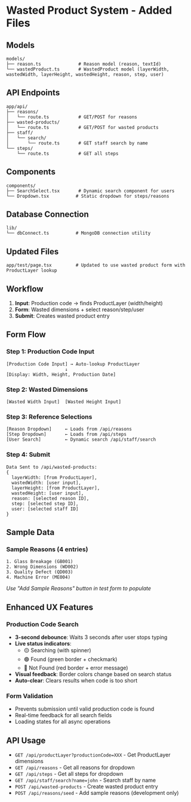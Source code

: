 # Wasted Product System - Added Files

## Models
```
models/
├── reason.ts              # Reason model (reason, textId)
└── wastedProduct.ts       # WastedProduct model (layerWidth, wastedWidth, layerHeight, wastedHeight, reason, step, user)
```

## API Endpoints
```
app/api/
├── reasons/
│   └── route.ts           # GET/POST for reasons
├── wasted-products/
│   └── route.ts           # GET/POST for wasted products
├── staff/
│   └── search/
│       └── route.ts       # GET staff search by name
└── steps/
    └── route.ts           # GET all steps
```

## Components
```
components/
├── SearchSelect.tsx       # Dynamic search component for users
└── Dropdown.tsx          # Static dropdown for steps/reasons
```

## Database Connection
```
lib/
└── dbConnect.ts          # MongoDB connection utility
```

## Updated Files
```
app/test/page.tsx         # Updated to use wasted product form with ProductLayer lookup
```

## Workflow
1. **Input**: Production code → finds ProductLayer (width/height)
2. **Form**: Wasted dimensions + select reason/step/user
3. **Submit**: Creates wasted product entry

## Form Flow

### Step 1: Production Code Input
```
[Production Code Input] → Auto-lookup ProductLayer
                      ↓
[Display: Width, Height, Production Date]
```

### Step 2: Wasted Dimensions
```
[Wasted Width Input]  [Wasted Height Input]
```

### Step 3: Reference Selections
```
[Reason Dropdown]     ← Loads from /api/reasons
[Step Dropdown]       ← Loads from /api/steps  
[User Search]         ← Dynamic search /api/staff/search
```

### Step 4: Submit
```
Data Sent to /api/wasted-products:
{
  layerWidth: [from ProductLayer],
  wastedWidth: [user input],
  layerHeight: [from ProductLayer], 
  wastedHeight: [user input],
  reason: [selected reason ID],
  step: [selected step ID],
  user: [selected staff ID]
}
```

## Sample Data

### Sample Reasons (4 entries)
```
1. Glass Breakage (GB001)
2. Wrong Dimensions (WD002) 
3. Quality Defect (QD003)
4. Machine Error (ME004)
```
*Use "Add Sample Reasons" button in test form to populate*

## Enhanced UX Features

### Production Code Search
- **3-second debounce**: Waits 3 seconds after user stops typing
- **Live status indicators**: 
  - 🟡 Searching (with spinner)
  - 🟢 Found (green border + checkmark)
  - 🔴 Not Found (red border + error message)
- **Visual feedback**: Border colors change based on search status
- **Auto-clear**: Clears results when code is too short

### Form Validation
- Prevents submission until valid production code is found
- Real-time feedback for all search fields
- Loading states for all async operations

## API Usage
- `GET /api/productLayer?productionCode=XXX` - Get ProductLayer dimensions
- `GET /api/reasons` - Get all reasons for dropdown
- `GET /api/steps` - Get all steps for dropdown  
- `GET /api/staff/search?name=john` - Search staff by name
- `POST /api/wasted-products` - Create wasted product entry
- `POST /api/reasons/seed` - Add sample reasons (development only)